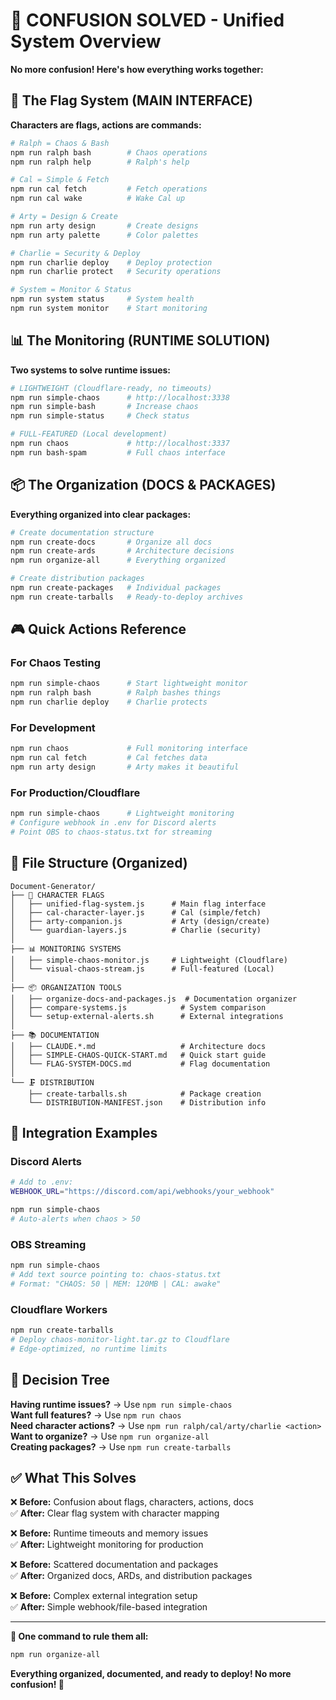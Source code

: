 # 🎯 CONFUSION SOLVED - Unified System Overview

**No more confusion! Here's how everything works together:**

## 🚩 The Flag System (MAIN INTERFACE)

**Characters are flags, actions are commands:**

```bash
# Ralph = Chaos & Bash
npm run ralph bash        # Chaos operations
npm run ralph help        # Ralph's help

# Cal = Simple & Fetch  
npm run cal fetch         # Fetch operations
npm run cal wake          # Wake Cal up

# Arty = Design & Create
npm run arty design       # Create designs
npm run arty palette      # Color palettes

# Charlie = Security & Deploy
npm run charlie deploy    # Deploy protection
npm run charlie protect   # Security operations

# System = Monitor & Status
npm run system status     # System health
npm run system monitor    # Start monitoring
```

## 📊 The Monitoring (RUNTIME SOLUTION)

**Two systems to solve runtime issues:**

```bash
# LIGHTWEIGHT (Cloudflare-ready, no timeouts)
npm run simple-chaos      # http://localhost:3338
npm run simple-bash       # Increase chaos
npm run simple-status     # Check status

# FULL-FEATURED (Local development)  
npm run chaos             # http://localhost:3337
npm run bash-spam         # Full chaos interface
```

## 📦 The Organization (DOCS & PACKAGES)

**Everything organized into clear packages:**

```bash
# Create documentation structure
npm run create-docs       # Organize all docs
npm run create-ards       # Architecture decisions
npm run organize-all      # Everything organized

# Create distribution packages
npm run create-packages   # Individual packages
npm run create-tarballs   # Ready-to-deploy archives
```

## 🎮 Quick Actions Reference

### For Chaos Testing
```bash
npm run simple-chaos      # Start lightweight monitor
npm run ralph bash        # Ralph bashes things
npm run charlie deploy    # Charlie protects
```

### For Development  
```bash
npm run chaos             # Full monitoring interface
npm run cal fetch         # Cal fetches data
npm run arty design       # Arty makes it beautiful
```

### For Production/Cloudflare
```bash
npm run simple-chaos      # Lightweight monitoring
# Configure webhook in .env for Discord alerts
# Point OBS to chaos-status.txt for streaming
```

## 📁 File Structure (Organized)

```
Document-Generator/
├── 🚩 CHARACTER FLAGS
│   ├── unified-flag-system.js      # Main flag interface
│   ├── cal-character-layer.js      # Cal (simple/fetch)
│   ├── arty-companion.js           # Arty (design/create) 
│   └── guardian-layers.js          # Charlie (security)
│
├── 📊 MONITORING SYSTEMS  
│   ├── simple-chaos-monitor.js     # Lightweight (Cloudflare)
│   └── visual-chaos-stream.js      # Full-featured (Local)
│
├── 📦 ORGANIZATION TOOLS
│   ├── organize-docs-and-packages.js  # Documentation organizer
│   ├── compare-systems.js            # System comparison
│   └── setup-external-alerts.sh      # External integrations
│
├── 📚 DOCUMENTATION
│   ├── CLAUDE.*.md                   # Architecture docs
│   ├── SIMPLE-CHAOS-QUICK-START.md   # Quick start guide
│   └── FLAG-SYSTEM-DOCS.md           # Flag documentation
│
└── 🗜️ DISTRIBUTION
    ├── create-tarballs.sh            # Package creation
    └── DISTRIBUTION-MANIFEST.json    # Distribution info
```

## 🔧 Integration Examples

### Discord Alerts
```bash
# Add to .env:
WEBHOOK_URL="https://discord.com/api/webhooks/your_webhook"

npm run simple-chaos
# Auto-alerts when chaos > 50
```

### OBS Streaming
```bash
npm run simple-chaos
# Add text source pointing to: chaos-status.txt
# Format: "CHAOS: 50 | MEM: 120MB | CAL: awake"
```

### Cloudflare Workers
```bash
npm run create-tarballs
# Deploy chaos-monitor-light.tar.gz to Cloudflare
# Edge-optimized, no runtime limits
```

## 🎯 Decision Tree

**Having runtime issues?** → Use `npm run simple-chaos`  
**Want full features?** → Use `npm run chaos`  
**Need character actions?** → Use `npm run ralph/cal/arty/charlie <action>`  
**Want to organize?** → Use `npm run organize-all`  
**Creating packages?** → Use `npm run create-tarballs`

## ✅ What This Solves

❌ **Before:** Confusion about flags, characters, actions, docs  
✅ **After:** Clear flag system with character mapping

❌ **Before:** Runtime timeouts and memory issues  
✅ **After:** Lightweight monitoring for production

❌ **Before:** Scattered documentation and packages  
✅ **After:** Organized docs, ARDs, and distribution packages

❌ **Before:** Complex external integration setup  
✅ **After:** Simple webhook/file-based integration

---

**🚀 One command to rule them all:**
```bash
npm run organize-all
```

**Everything organized, documented, and ready to deploy! No more confusion! 🎯**